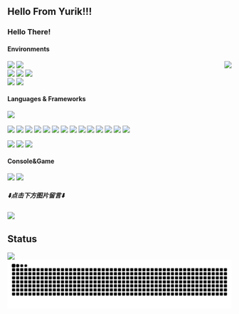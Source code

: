 <h2><b>Hello From Yurik!!!</b></h2>

### Hello There!

#### Environments
<a href="https://count.getloli.com/"><img src="https://count.getloli.com/get/@imjinglan.github.readme?theme=minecraft" height="75" align="right"></a>
[![](https://img.shields.io/badge/iQOO-13-2E77BC?style=for-the-badge&logo=android&logoColor=ffffff)](https://iqoo.com)
[![](https://img.shields.io/badge/iPad%20Pro-M1-999999?style=for-the-badge&logo=apple&logoColor=ffffff)](https://www.apple.com/)  
[![](https://img.shields.io/badge/OS-Arch%20Linux-33aadd?style=for-the-badge&logo=arch-linux&logoColor=ffffff)](https://www.archlinux.org/)
[![](https://img.shields.io/badge/MacBook-M3%20Pro-292e33?style=for-the-badge&logo=apple&logoColor=ffffff)](https://apple.com/)
[![](https://img.shields.io/badge/LAPTOP-ROG%20Strix-FF0029?style=for-the-badge&logo=republicofgamers&logoColor=ffffff)](https://www.microsoft.com/windows/windows-11)  
[![](https://img.shields.io/badge/IDE-Rider-blue?style=for-the-badge&logo=rider&logoColor=ffffff)](https://www.jetbrains.com/rider/)
[![](https://img.shields.io/badge/Unity-2022.3.62f1c1-ffffff?style=for-the-badge&logo=Unity&labelColor=000000&logoColor=ffffff)](https://unity.com)


#### Languages & Frameworks

[![](https://img.shields.io/badge/-Git-f05032?style=for-the-badge&logo=git&logoColor=white)](https://git-scm.com/)

[![](https://img.shields.io/badge/-Node.js-43853d?style=for-the-badge&logo=node.js&logoColor=ffffff)](https://nodejs.org/)
[![](https://img.shields.io/badge/-NPM-cb3837?style=for-the-badge&logo=npm&logoColor=white)](https://npmjs.com/)
[![](https://img.shields.io/badge/-pnpm-f69220?style=for-the-badge&logo=pnpm&logoColor=ffffff)](https://pnpm.io/)
[![](https://img.shields.io/badge/-Yarn-2c8ebb?style=for-the-badge&logo=yarn&logoColor=ffffff)](https://yarnpkg.com/)
[![](https://img.shields.io/badge/-TypeScript-007acc?style=for-the-badge&logo=typescript&logoColor=white)](https://www.typescriptlang.org/)
[![](https://img.shields.io/badge/-JavaScript-f7e018?style=for-the-badge&logo=javascript&logoColor=white)](https://www.ecma-international.org/)
[![](https://img.shields.io/badge/-CSS3-1572B6?style=for-the-badge&logo=css&logoColor=white)](https://www.w3.org/Style/CSS/)
[![](https://img.shields.io/badge/-Vue.js-4fc08d?style=for-the-badge&logo=vue.js&logoColor=ffffff)](https://vuejs.org/)
[![](https://img.shields.io/badge/-Vite-646CFF?style=for-the-badge&logo=vite&logoColor=ffffff)](https://vitejs.dev/)
[![](https://img.shields.io/badge/-Stylus-ff6347?style=for-the-badge&logo=stylus&logoColor=ffffff)](https://stylus-lang.com/)
[![](https://img.shields.io/badge/-HTML5-E34F26?style=for-the-badge&logo=html5&logoColor=white)](https://html.spec.whatwg.org/)
![](https://img.shields.io/badge/-C++-00599C?style=for-the-badge&logo=cplusplus&logoColor=white)
[![](https://img.shields.io/badge/-Python-3776AB?style=for-the-badge&logo=python&logoColor=white)](https://www.python.org/)
[![](https://img.shields.io/badge/-PHP-777BB4?style=for-the-badge&logo=php&logoColor=ffffff)](https://www.php.net/)

[![](https://img.shields.io/badge/-Linux-fcc624?style=for-the-badge&logo=linux&logoColor=white)](https://www.linuxfoundation.org/)
[![](https://img.shields.io/badge/-Docker-2496ED?style=for-the-badge&logo=docker&logoColor=ffffff)](https://www.docker.com/)
[![](https://img.shields.io/badge/-Nginx-269539?style=for-the-badge&logo=nginx&logoColor=ffffff)](https://nginx.org/)

#### Console&Game

![](https://img.shields.io/badge/-Nintendo%20Switch-e60012?style=for-the-badge&logo=nintendo%20switch&logoColor=ffffff)
[![](https://img.shields.io/badge/Steam-171a21?style=for-the-badge&logo=steam&logoColor=ffffff)](https://steamcommunity.com/id/imjinglan)

##### ⬇️**点击下方图片留言**⬇️

[![](https://chat.getloli.com/room/@imjinglan.github/svg?width=600&height=280&limit=20&theme=light&title=imjinglan@github:%20~&fontSize=13)](https://chat.getloli.com/room/@journey-ad.github?title=imjinglan@github:%20~)

## Status

<img src="https://github-readme-stats.vercel.app/api?username=imjinglan&show_icons=true&count_private=true&hide_border=true&locale=cn&rank_icon=github" align="left">

<picture>
  <source media="(prefers-color-scheme: dark)" srcset="https://raw.githubusercontent.com/ImJingLan/ImJingLan/refs/heads/output/github-contribution-grid-snake.svg" />
  <source media="(prefers-color-scheme: light)" srcset="https://raw.githubusercontent.com/ImJingLan/ImJingLan/refs/heads/output/github-contribution-grid-snake.svg" />
  <img alt="github-snake" src="https://raw.githubusercontent.com/ImJingLan/ImJingLan/refs/heads/output/github-contribution-grid-snake.svg" />
</picture>
